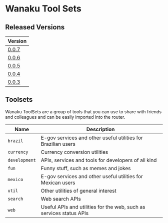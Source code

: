 # Wanaku Tool Sets


## Released Versions

| Version                                                                 |
|-------------------------------------------------------------------------|
| [0.0.7](https://github.com/wanaku-ai/wanaku-toolsets/tree/wanaku-0.0.7) |
| [0.0.6](https://github.com/wanaku-ai/wanaku-toolsets/tree/wanaku-0.0.6) |
| [0.0.5](https://github.com/wanaku-ai/wanaku-toolsets/tree/wanaku-0.0.5) |
| [0.0.4](https://github.com/wanaku-ai/wanaku-toolsets/tree/wanaku-0.0.4) |
| [0.0.3](https://github.com/wanaku-ai/wanaku-toolsets/tree/wanaku-0.0.3) |

## Toolsets

Wanaku ToolSets are a group of tools that you can use to share with friends and colleagues and
can be easily imported into the router.


| Name          | Description                                                         |
|---------------|---------------------------------------------------------------------|
| `brazil`      | E-gov services and other useful utilities for Brazilian users       |
| `currency`    | Currency conversion utilities                                       |
| `development` | APIs, services and tools for developers of all kind                 |
| `fun`         | Funny stuff, such as memes and jokes                                |
| `mexico`      | E-gov services and other useful utilities for Mexican users         |
| `util`        | Other utilities of general interest                                 |
| `search`      | Web search APIs                                                     |
| `web`         | Useful APIs and utilities for the web, such as services status APIs |
